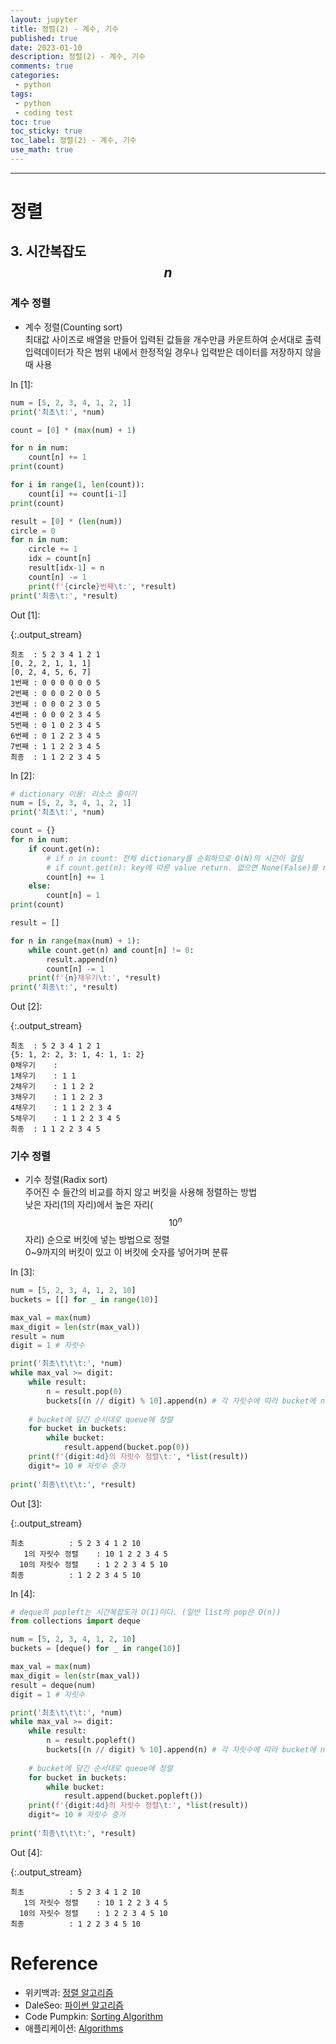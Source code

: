 ```yaml
---
layout: jupyter
title: 정렬(2) - 계수, 기수
published: true
date: 2023-01-10
description: 정렬(2) - 계수, 기수
comments: true
categories:
 - python
tags:
 - python
 - coding test
toc: true
toc_sticky: true
toc_label: 정렬(2) - 계수, 기수
use_math: true
---
```

---
# 정렬

## 3. 시간복잡도 $$n$$

### 계수 정렬

* 계수 정렬(Counting sort)  
	최대값 사이즈로 배열을 만들어 입력된 값들을 개수만큼 카운트하여 순서대로 출력  
	입력데이터가 작은 범위 내에서 한정적일 경우나 입력받은 데이터를 저장하지 않을 때 사용

<div class="in_prompt">
In&nbsp;[1]:
</div>

<div class="input_area" markdown="1">

```python
num = [5, 2, 3, 4, 1, 2, 1]
print('최초\t:', *num)

count = [0] * (max(num) + 1)

for n in num:
    count[n] += 1
print(count)

for i in range(1, len(count)):
    count[i] += count[i-1]
print(count)

result = [0] * (len(num))
circle = 0
for n in num:
    circle += 1
    idx = count[n]
    result[idx-1] = n
    count[n] -= 1
    print(f'{circle}번째\t:', *result)
print('최종\t:', *result)
```

</div>

<div class="output_prompt">
Out&nbsp;[1]:
</div>

{:.output_stream}

```
최초	: 5 2 3 4 1 2 1
[0, 2, 2, 1, 1, 1]
[0, 2, 4, 5, 6, 7]
1번째	: 0 0 0 0 0 0 5
2번째	: 0 0 0 2 0 0 5
3번째	: 0 0 0 2 3 0 5
4번째	: 0 0 0 2 3 4 5
5번째	: 0 1 0 2 3 4 5
6번째	: 0 1 2 2 3 4 5
7번째	: 1 1 2 2 3 4 5
최종	: 1 1 2 2 3 4 5

```

<div class="in_prompt">
In&nbsp;[2]:
</div>

<div class="input_area" markdown="1">

```python
# dictionary 이용: 리소스 줄이기
num = [5, 2, 3, 4, 1, 2, 1]
print('최초\t:', *num)

count = {}
for n in num:
    if count.get(n):
        # if n in count: 전체 dictionary를 순회하므로 O(N)의 시간이 걸림
        # if count.get(n): key에 따른 value return. 없으면 None(False)를 return. O(1)의 시간이 걸림
        count[n] += 1
    else:
        count[n] = 1
print(count)

result = []

for n in range(max(num) + 1):
    while count.get(n) and count[n] != 0:
        result.append(n)
        count[n] -= 1
    print(f'{n}채우기\t:', *result)
print('최종\t:', *result)
```

</div>

<div class="output_prompt">
Out&nbsp;[2]:
</div>

{:.output_stream}

```
최초	: 5 2 3 4 1 2 1
{5: 1, 2: 2, 3: 1, 4: 1, 1: 2}
0채우기	:
1채우기	: 1 1
2채우기	: 1 1 2 2
3채우기	: 1 1 2 2 3
4채우기	: 1 1 2 2 3 4
5채우기	: 1 1 2 2 3 4 5
최종	: 1 1 2 2 3 4 5

```

### 기수 정렬

* 기수 정렬(Radix sort)  
    주어진 수 들간의 비교를 하지 않고 버킷을 사용해 정렬하는  방법  
    낮은 자리(1의 자리)에서 높은 자리($$10^n$$ 자리) 순으로 버킷에 넣는 방법으로 정렬  
    0~9까지의 버킷이 있고 이 버킷에 숫자를 넣어가며 분류

<div class="in_prompt">
In&nbsp;[3]:
</div>

<div class="input_area" markdown="1">

```python
num = [5, 2, 3, 4, 1, 2, 10]
buckets = [[] for _ in range(10)]

max_val = max(num)
max_digit = len(str(max_val))
result = num
digit = 1 # 자릿수

print('최초\t\t\t:', *num)
while max_val >= digit:
    while result:
        n = result.pop(0)
        buckets[(n // digit) % 10].append(n) # 각 자릿수에 따라 bucket에 n을 넣음
    
    # bucket에 담긴 순서대로 queue에 정렬
    for bucket in buckets:
        while bucket:
            result.append(bucket.pop(0))
    print(f'{digit:4d}의 자릿수 정렬\t:', *list(result))
    digit*= 10 # 자릿수 증가
    
print('최종\t\t\t:', *result)
```

</div>

<div class="output_prompt">
Out&nbsp;[3]:
</div>

{:.output_stream}

```
최초			: 5 2 3 4 1 2 10
   1의 자릿수 정렬	: 10 1 2 2 3 4 5
  10의 자릿수 정렬	: 1 2 2 3 4 5 10
최종			: 1 2 2 3 4 5 10

```

<div class="in_prompt">
In&nbsp;[4]:
</div>

<div class="input_area" markdown="1">

```python
# deque의 popleft는 시간복잡도가 O(1)이다. (일반 list의 pop은 O(n))
from collections import deque

num = [5, 2, 3, 4, 1, 2, 10]
buckets = [deque() for _ in range(10)]

max_val = max(num)
max_digit = len(str(max_val))
result = deque(num)
digit = 1 # 자릿수

print('최초\t\t\t:', *num)
while max_val >= digit:
    while result:
        n = result.popleft()
        buckets[(n // digit) % 10].append(n) # 각 자릿수에 따라 bucket에 n을 넣음
    
    # bucket에 담긴 순서대로 queue에 정렬
    for bucket in buckets:
        while bucket:
            result.append(bucket.popleft())
    print(f'{digit:4d}의 자릿수 정렬\t:', *list(result))
    digit*= 10 # 자릿수 증가
    
print('최종\t\t\t:', *result)
```

</div>

<div class="output_prompt">
Out&nbsp;[4]:
</div>

{:.output_stream}

```
최초			: 5 2 3 4 1 2 10
   1의 자릿수 정렬	: 10 1 2 2 3 4 5
  10의 자릿수 정렬	: 1 2 2 3 4 5 10
최종			: 1 2 2 3 4 5 10

```

# Reference

* 위키백과: [정렬 알고리즘](https://ko.wikipedia.org/wiki/%EC%A0%95%EB%A0%AC_%EC%95%8C%EA%B3%A0%EB%A6%AC%EC%A6%98)
* DaleSeo: [파이썬 알고리즘](https://www.daleseo.com/?tag=Python&page=4)
* Code Pumpkin: [Sorting Algorithm](https://codepumpkin.com/bubble-sort/)
* 애플리케이션: [Algorithms](http://algorithm.wiki/ko/app/)
